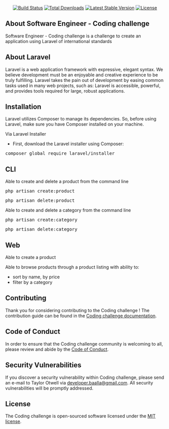 
<p align="center">
<a href="#"><img src="https://travis-ci.org/laravel/framework.svg" alt="Build Status"></a>
<a href="#"><img src="https://poser.pugx.org/laravel/framework/d/total.svg" alt="Total Downloads"></a>
<a href="#"><img src="https://poser.pugx.org/laravel/framework/v/stable.svg" alt="Latest Stable Version"></a>
<a href="#"><img src="https://poser.pugx.org/laravel/framework/license.svg" alt="License"></a>
</p>

## About Software Engineer - Coding challenge

Software Engineer - Coding challenge is a challenge to create an application using Laravel of international standards

## About Laravel

Laravel is a web application framework with expressive, elegant syntax. We believe development must be an enjoyable and creative experience to be truly fulfilling. Laravel takes the pain out of development by easing common tasks used in many web projects, such as:
Laravel is accessible, powerful, and provides tools required for large, robust applications.

## Installation

Laravel utilizes Composer to manage its dependencies. So, before using Laravel, make sure you have Composer installed on your machine.

Via Laravel Installer
- First, download the Laravel installer using Composer:

<pre>composer global require laravel/installer</pre>

## CLI

Able to create and delete a product from the command line
<pre>php artisan create:product</pre>
<pre>php artisan delete:product</pre>

Able to create and delete a category from the command line
<pre>php artisan create:category</pre>
<pre>php artisan delete:category</pre>

## Web

Able to create a product

Able to browse products through a product listing with ability to:
- sort by name, by price
- filter by a category

## Contributing

Thank you for considering contributing to the Coding challenge ! The contribution guide can be found in the [Coding challenge documentation](https://github.com/developerbaalla/Coding-Challenge-Software-Engineer-application-by-Mohamed-Baalla).

## Code of Conduct

In order to ensure that the Coding challenge community is welcoming to all, please review and abide by the [Code of Conduct](https://github.com/developerbaalla/Coding-Challenge-Software-Engineer-application-by-Mohamed-Baalla).

## Security Vulnerabilities

If you discover a security vulnerability within Coding challenge, please send an e-mail to Taylor Otwell via [developer.baalla@gmail.com](mailto:developer.baalla@gmail.com). All security vulnerabilities will be promptly addressed.

## License

The Coding challenge is open-sourced software licensed under the [MIT license](https://opensource.org/licenses/MIT).
